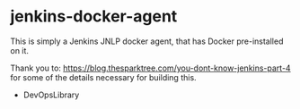 # jenkins-docker-agent

This is simply a Jenkins JNLP docker agent, that has Docker pre-installed on it.

Thank you to: https://blog.thesparktree.com/you-dont-know-jenkins-part-4 for some of the details necessary for building this.

- DevOpsLibrary
